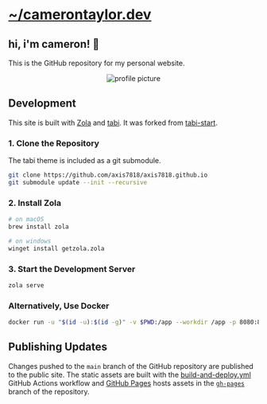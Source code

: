 # [~/camerontaylor.dev](https://camerontaylor.dev/projects/camerontaylor-dev/)

## hi, i'm cameron! 👋

This is the GitHub repository for my personal website.

<p align="center">
    <img alt="profile picture" src="https://camerontaylor.dev/img/profile.png" style="max-width: 256px" />
</p>

## Development

This site is built with [Zola](https://www.getzola.org/) and [tabi](https://welpo.github.io/tabi/). It was forked from [tabi-start](https://github.com/welpo/tabi-start).

### 1. Clone the Repository

The tabi theme is included as a git submodule.

```sh
git clone https://github.com/axis7818/axis7818.github.io
git submodule update --init --recursive
```

### 2. Install Zola

```sh
# on macOS
brew install zola

# on windows
winget install getzola.zola
```

### 3. Start the Development Server

```sh
zola serve
```

### Alternatively, Use Docker

```sh
docker run -u "$(id -u):$(id -g)" -v $PWD:/app --workdir /app -p 8080:8080 ghcr.io/getzola/zola:v0.19.1 serve --interface 0.0.0.0 --port 8080 --base-url localhost
```

## Publishing Updates

Changes pushed to the `main` branch of the GitHub repository are published to the public site. The static assets are built with the [build-and-deploy.yml](.github/workflows/build-and-deploy.yml) GitHub Actions workflow and [GitHub Pages](https://pages.github.com/) hosts assets in the [`gh-pages`](https://github.com/axis7818/axis7818.github.io/tree/gh-pages) branch of the repository.
